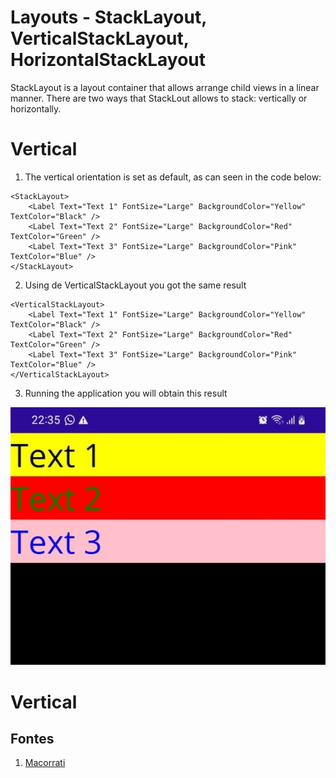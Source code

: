 # Layouts - StackLayout, VerticalStackLayout, HorizontalStackLayout

StackLayout is a layout container that allows arrange child views in a linear manner. There are two ways that StackLout allows to stack: vertically or horizontally.

# Vertical

1. The vertical orientation is set as default, as can seen in the code below:

```
<StackLayout>
    <Label Text="Text 1" FontSize="Large" BackgroundColor="Yellow" TextColor="Black" />
    <Label Text="Text 2" FontSize="Large" BackgroundColor="Red" TextColor="Green" />
    <Label Text="Text 3" FontSize="Large" BackgroundColor="Pink" TextColor="Blue" />
</StackLayout>
```

2. Using de VerticalStackLayout you got the same result

```
<VerticalStackLayout>
    <Label Text="Text 1" FontSize="Large" BackgroundColor="Yellow" TextColor="Black" />
    <Label Text="Text 2" FontSize="Large" BackgroundColor="Red" TextColor="Green" />
    <Label Text="Text 3" FontSize="Large" BackgroundColor="Pink" TextColor="Blue" />
</VerticalStackLayout>
```

3. Running the application you will obtain this result

<p align="center"><img src="img01.jpeg" /></p>

<!--
# Layouts - StackLayout, VerticalStackLayout, HorizontalStackLayout
# Vertical
-->

# Vertical

## Fontes

1. [Macorrati](https://youtu.be/D8gkGd1N8E8?si=VgFw2y10R6U4oz76)